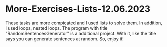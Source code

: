 # More-Exercises-Lists-12.06.2023
These tasks are more compicated and I used lists to solve them. In addition, I used loops, nested loops.
The program with title "RandomSentencesGenerator" is a additional project. With it, like the title says you can generate sentences at random. 
So, enjoy it!
